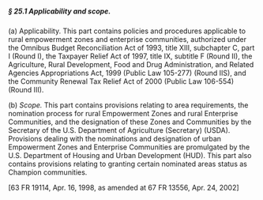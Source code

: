 ##### § 25.1 Applicability and scope. #####

(a) Applicability. This part contains policies and procedures applicable to rural empowerment zones and enterprise communities, authorized under the Omnibus Budget Reconciliation Act of 1993, title XIII, subchapter C, part I (Round I), the Taxpayer Relief Act of 1997, title IX, subtitle F (Round II), the Agriculture, Rural Development, Food and Drug Administration, and Related Agencies Appropriations Act, 1999 (Public Law 105-277) (Round IIS), and the Community Renewal Tax Relief Act of 2000 (Public Law 106-554) (Round III).

(b) *Scope.* This part contains provisions relating to area requirements, the nomination process for rural Empowerment Zones and rural Enterprise Communities, and the designation of these Zones and Communities by the Secretary of the U.S. Department of Agriculture (Secretary) (USDA). Provisions dealing with the nominations and designation of urban Empowerment Zones and Enterprise Communities are promulgated by the U.S. Department of Housing and Urban Development (HUD). This part also contains provisions relating to granting certain nominated areas status as Champion communities.

[63 FR 19114, Apr. 16, 1998, as amended at 67 FR 13556, Apr. 24, 2002]